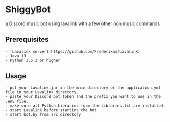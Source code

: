 # ShiggyBot

a Discord music bot using lavalink with a few other non music commands

## Prerequisites

    - [Lavalink server](https://github.com/Frederikam/Lavalink)
    - Java 13
    - Python 3.5.3 or higher

## Usage

    - put your Lavalink.jar in the main directory or the application.yml file in your Lavalink directory.
    - paste your Discord bot token and the prefix you want to use in the .env file.
    - make sure all Python Libraries form the Libraries.txt are installed.
    - start Lavalink before starting the bot
    - start bot.by from src directory